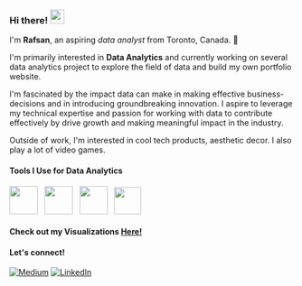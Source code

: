 ### Hi there! <img src="https://emojis.slackmojis.com/emojis/images/1536351075/4594/blob-wave.gif" width="25"/>

I'm **Rafsan**, an aspiring _data analyst_ from Toronto, Canada. 📌

I'm primarily interested in **Data Analytics** and currently working on several data analytics project to explore the field of data and build my own portfolio website.

I'm fascinated by the impact data can make in making effective business-decisions and in introducing groundbreaking innovation. I aspire to leverage my technical expertise and passion for working with data to contribute effectively by drive growth and making meaningful impact in the industry.

Outside of work, I'm interested in cool tech products, aesthetic decor. I also play a lot of video games.

#### Tools I Use for Data Analytics
[<img src="https://images.sftcdn.net/images/t_app-icon-m/p/917c77e8-96d1-11e6-8453-00163ed833e7/3780880766/mysql-com-icon.png" height="50" width=""/>](https://www.mysql.com/) &nbsp; [<img src="https://upload.wikimedia.org/wikipedia/commons/thumb/c/c3/Python-logo-notext.svg/1200px-Python-logo-notext.svg.png" height="50" width="50"/>](https://www.python.org/) &nbsp; [<img src="https://img.icons8.com/color/512/tableau-software.png" height="50" width="50"/>](https://www.tableau.com/) &nbsp; [<img src="https://upload.wikimedia.org/wikipedia/commons/thumb/1/1b/R_logo.svg/1200px-R_logo.svg.png" height="48" width=""/>](https://www.r-project.org/)

#### Check out my Visualizations [Here!](https://public.tableau.com/app/profile/rafsan.ahmed8668/vizzes)

#### Let's connect!
[<img alt="Medium" src="https://img.shields.io/badge/Medium-%23000000.svg?&style=for-the-badge&logo=Medium&logoColor=white"/>](https://medium.com/@rafsanahmed2828)
[<img alt="LinkedIn" src="https://img.shields.io/badge/LinkedIn-%230E76A8.svg?&style=for-the-badge&logo=LinkedIn&logoColor=white" />](https://www.linkedin.com/in/rafsanahmed28/)
